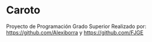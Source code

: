 # Caroto
Proyecto de Programación Grado Superior
Realizado por: https://github.com/Alexiborra y https://github.com/FJGE
